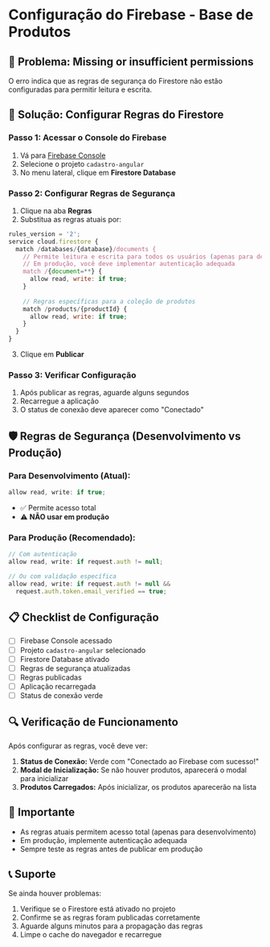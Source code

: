 # Configuração do Firebase - Base de Produtos

## 🚨 Problema: Missing or insufficient permissions

O erro indica que as regras de segurança do Firestore não estão configuradas para permitir leitura e escrita.

## 🔧 Solução: Configurar Regras do Firestore

### Passo 1: Acessar o Console do Firebase
1. Vá para [Firebase Console](https://console.firebase.google.com/)
2. Selecione o projeto `cadastro-angular`
3. No menu lateral, clique em **Firestore Database**

### Passo 2: Configurar Regras de Segurança
1. Clique na aba **Regras**
2. Substitua as regras atuais por:

```javascript
rules_version = '2';
service cloud.firestore {
  match /databases/{database}/documents {
    // Permite leitura e escrita para todos os usuários (apenas para desenvolvimento)
    // Em produção, você deve implementar autenticação adequada
    match /{document=**} {
      allow read, write: if true;
    }
    
    // Regras específicas para a coleção de produtos
    match /products/{productId} {
      allow read, write: if true;
    }
  }
}
```

3. Clique em **Publicar**

### Passo 3: Verificar Configuração
1. Após publicar as regras, aguarde alguns segundos
2. Recarregue a aplicação
3. O status de conexão deve aparecer como "Conectado"

## 🛡️ Regras de Segurança (Desenvolvimento vs Produção)

### Para Desenvolvimento (Atual):
```javascript
allow read, write: if true;
```
- ✅ Permite acesso total
- ⚠️ **NÃO usar em produção**

### Para Produção (Recomendado):
```javascript
// Com autenticação
allow read, write: if request.auth != null;

// Ou com validação específica
allow read, write: if request.auth != null && 
  request.auth.token.email_verified == true;
```

## 📋 Checklist de Configuração

- [ ] Firebase Console acessado
- [ ] Projeto `cadastro-angular` selecionado
- [ ] Firestore Database ativado
- [ ] Regras de segurança atualizadas
- [ ] Regras publicadas
- [ ] Aplicação recarregada
- [ ] Status de conexão verde

## 🔍 Verificação de Funcionamento

Após configurar as regras, você deve ver:

1. **Status de Conexão:** Verde com "Conectado ao Firebase com sucesso!"
2. **Modal de Inicialização:** Se não houver produtos, aparecerá o modal para inicializar
3. **Produtos Carregados:** Após inicializar, os produtos aparecerão na lista

## 🚨 Importante

- As regras atuais permitem acesso total (apenas para desenvolvimento)
- Em produção, implemente autenticação adequada
- Sempre teste as regras antes de publicar em produção

## 📞 Suporte

Se ainda houver problemas:
1. Verifique se o Firestore está ativado no projeto
2. Confirme se as regras foram publicadas corretamente
3. Aguarde alguns minutos para a propagação das regras
4. Limpe o cache do navegador e recarregue
